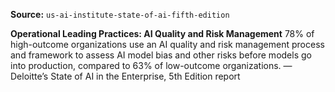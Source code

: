 **Source:** `us-ai-institute-state-of-ai-fifth-edition`

**Operational Leading Practices: AI Quality and Risk Management**
78% of high-outcome organizations use an AI quality and risk management process and framework to assess AI model bias and other risks before models go into production, compared to 63% of low-outcome organizations.
— Deloitte’s State of AI in the Enterprise, 5th Edition report
